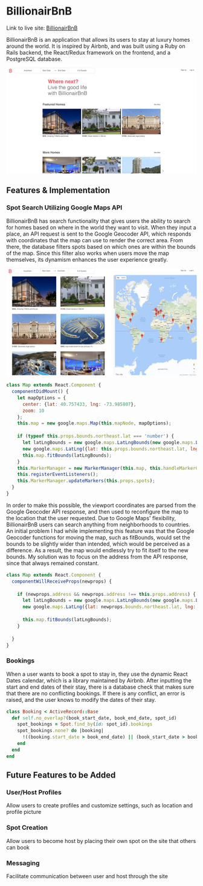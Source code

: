 # BillionairBnB

Link to live site: [BillionairBnB](https://billionairbnb.herokuapp.com/)

BillionairBnB is an application that allows its users to stay at luxury homes around the world. It is inspired by Airbnb, and was built using a Ruby on Rails backend, the React/Redux framework on the frontend, and a PostgreSQL database.

![alt text](/app/assets/images/mainpage.png)

## Features & Implementation

### Spot Search Utilizing Google Maps API

BillionairBnB has search functionality that gives users the ability to search for homes based on where in the world they want to visit. When they input a place, an API request is sent to the Google Geocoder API, which responds with coordinates that the map can use to render the correct area. From there, the database filters spots based on which ones are within the bounds of the map. Since this filter also works when users move the map themselves, its dynamism enhances the user experience greatly.

![alt text](/app/assets/images/searchpage.png)

```JavaScript
class Map extends React.Component {
  componentDidMount() {
    let mapOptions = {
      center: {lat: 40.757433, lng: -73.985807},
      zoom: 10
    };
    this.map = new google.maps.Map(this.mapNode, mapOptions);

    if (typeof this.props.bounds.northeast.lat === 'number') {
      let latLngBounds = new google.maps.LatLngBounds(new google.maps.LatLng({lat: this.props.bounds.southwest.lat, lng: this.props.bounds.southwest.lng }),
      new google.maps.LatLng({lat: this.props.bounds.northeast.lat, lng: this.props.bounds.northeast.lng }));
      this.map.fitBounds(latLngBounds);
    }
    this.MarkerManager = new MarkerManager(this.map, this.handleMarkerClick.bind(this));
    this.registerEventListeners();
    this.MarkerManager.updateMarkers(this.props.spots);
  }
}
```

In order to make this possible, the viewport coordinates are parsed from the Google Geocoder API response, and then used to reconfigure the map to the location that the user requested. Due to Google Maps' flexibility, BillionairBnB users can search anything from neighborhoods to countries. An initial problem I had while implementing this feature was that the Google Geocoder functions for moving the map, such as fitBounds, would set the bounds to be slightly wider than intended, which would be perceived as a difference. As a result, the map would endlessly try to fit itself to the new bounds. My solution was to focus on the address from the API response, since that always remained constant.

```JavaScript
class Map extends React.Component {
  componentWillReceiveProps(newprops) {

    if (newprops.address && newprops.address !== this.props.address) {
      let latLngBounds = new google.maps.LatLngBounds(new google.maps.LatLng({lat: newprops.bounds.southwest.lat, lng: newprops.bounds.southwest.lng }),
      new google.maps.LatLng({lat: newprops.bounds.northeast.lat, lng: newprops.bounds.northeast.lng }));

      this.map.fitBounds(latLngBounds);
    }

  }
}
```

### Bookings

When a user wants to book a spot to stay in, they use the dynamic React Dates calendar, which is a library maintained by Airbnb. After inputting the start and end dates of their stay, there is a database check that makes sure that there are no conflicting bookings. If there is any conflict, an error is raised, and the user knows to modify the dates of their stay.

```Ruby
class Booking < ActiveRecord::Base
  def self.no_overlap?(book_start_date, book_end_date, spot_id)
    spot_bookings = Spot.find_by(id: spot_id).bookings
    spot_bookings.none? do |booking|
      !((booking.start_date > book_end_date) || (book_start_date > booking.end_date))
    end
  end
end
```

## Future Features to be Added

### User/Host Profiles

Allow users to create profiles and customize settings, such as location and profile picture

### Spot Creation

Allow users to become host by placing their own spot on the site that others can book

### Messaging

Facilitate communication between user and host through the site
